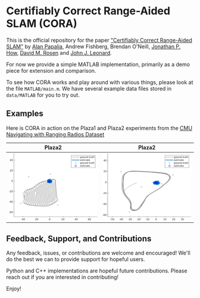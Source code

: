 # Certifiably Correct Range-Aided SLAM (CORA)

This is the official repository for the paper ["Certifiably Correct Range-Aided SLAM"](https://arxiv.org/abs/2302.11614) by
[Alan Papalia](https://alanpapalia.github.io), Andrew Fishberg, Brendan O'Neill, [Jonathan P. How](https://www.mit.edu/~jhow/),
[David M. Rosen](https://david-m-rosen.github.io/) and [John J. Leonard](https://meche.mit.edu/people/faculty/JLEONARD@MIT.EDU).

For now we provide a simple MATLAB implementation, primarily as a demo piece for extension and comparison.

To see how CORA works and play around with various things, please look at the
file `MATLAB/main.m`. We have several example data files stored in `data/MATLAB`
for you to try out.

## Examples

Here is CORA in action on the Plaza1 and Plaza2 experiments from the
[CMU Navigating with Ranging Radios Dataset](https://infoscience.epfl.ch/record/283435)

| Plaza2                                                | Plaza2                                        |
| ----------------------------------------------------- | --------------------------------------------- |
| ![Plaza2](media/pz1_grey_solid_inf_loop.gif) | ![Plaza2](media/pz2_grey_solid_inf_loop.gif) |


## Feedback, Support, and Contributions

Any feedback, issues, or contributions are welcome and encouraged! We'll do the best we can to provide support for hopeful users.

Python and C++ implementations are hopeful future contributions. Please reach out if you are interested in contributing!

Enjoy!
